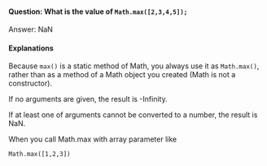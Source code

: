 #### Question: What is the value of `Math.max([2,3,4,5]);`

Answer: NaN

#### Explanations

Because `max()` is a static method of Math, you always use it as `Math.max()`, rather than as a method of a Math object you created (Math is not a constructor).

If no arguments are given, the result is -Infinity.

If at least one of arguments cannot be converted to a number, the result is NaN.

When you call Math.max with array parameter like

```
Math.max([1,2,3])

```
